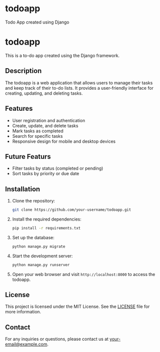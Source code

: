 # todoapp
 Todo App created using Django
# todoapp

This is a to-do app created using the Django framework.

## Description

The todoapp is a web application that allows users to manage their tasks and keep track of their to-do lists. It provides a user-friendly interface for creating, updating, and deleting tasks.

## Features

- User registration and authentication
- Create, update, and delete tasks
- Mark tasks as completed
- Search for specific tasks
- Responsive design for mobile and desktop devices

## Future Featurs
- Filter tasks by status (completed or pending)
- Sort tasks by priority or due date

## Installation

1. Clone the repository:

    ```bash
    git clone https://github.com/your-username/todoapp.git
    ```

2. Install the required dependencies:

    ```bash
    pip install -r requirements.txt
    ```

3. Set up the database:

    ```bash
    python manage.py migrate
    ```

4. Start the development server:

    ```bash
    python manage.py runserver
    ```

5. Open your web browser and visit `http://localhost:8000` to access the todoapp.


## License

This project is licensed under the MIT License. See the [LICENSE](LICENSE) file for more information.

## Contact

For any inquiries or questions, please contact us at [your-email@example.com](mailto:your-email@example.com).
